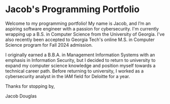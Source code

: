 # Jacob's Programming Portfolio

Welcome to my programming portfolio! My name is Jacob, and I’m an aspiring software engineer with a passion for
cybersecurity.
I'm currently wrapping up a B.S. in Computer Science from the University of Georgia. I've also recently been accepted to Georgia
Tech's online M.S. in Computer Science program for Fall 2024 admission.

I originally earned a B.B.A. in Management Information Systems with an emphasis in Information Security, but I decided
to return to university to expand my computer science knowledge
and position myself towards a technical career path. Before returning to university, I worked as a cybersecurity analyst
in the IAM field for
Deloitte for a year.

Thanks for stopping by,

Jacob Douglas
